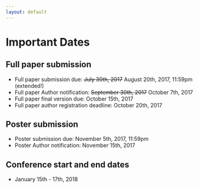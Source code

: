```yaml
---
layout: default
---
```

# Important Dates

## Full paper submission 
* Full paper submission due: ~~July 30th, 2017~~ August 20th, 2017, 11:59pm (extended!)
* Full paper Author notification: ~~September 30th, 2017~~ October 7th, 2017
* Full paper final version due: October 15th, 2017
* Full paper author registration deadline: October 20th, 2017

## Poster submission
* Poster submission due: November 5th, 2017, 11:59pm
* Poster Author notification: November 15th, 2017

## Conference start and end dates
* January 15th - 17th, 2018
